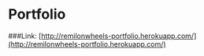 # Portfolio

###Link: [http://remilonwheels-portfolio.herokuapp.com/](http://remilonwheels-portfolio.herokuapp.com/)
